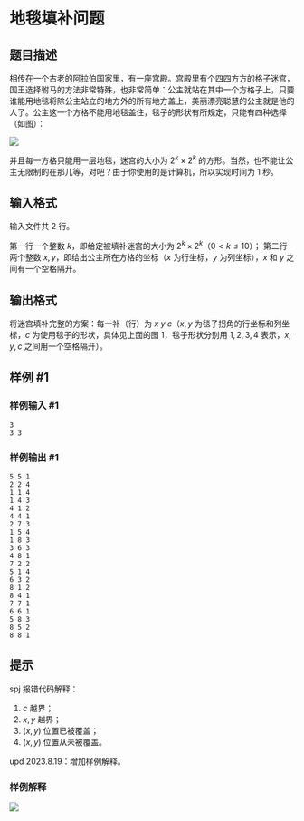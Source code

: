 # 地毯填补问题

## 题目描述

相传在一个古老的阿拉伯国家里，有一座宫殿。宫殿里有个四四方方的格子迷宫，国王选择驸马的方法非常特殊，也非常简单：公主就站在其中一个方格子上，只要谁能用地毯将除公主站立的地方外的所有地方盖上，美丽漂亮聪慧的公主就是他的人了。公主这一个方格不能用地毯盖住，毯子的形状有所规定，只能有四种选择（如图）：

![](https://cdn.luogu.com.cn/upload/image_hosting/cik5fiow.png)

并且每一方格只能用一层地毯，迷宫的大小为 $2^k\times 2^k$ 的方形。当然，也不能让公主无限制的在那儿等，对吧？由于你使用的是计算机，所以实现时间为 $1$ 秒。

## 输入格式

输入文件共 $2$ 行。

第一行一个整数 $k$，即给定被填补迷宫的大小为 $2^k\times 2^k$（$0\lt k\leq 10$）；
第二行两个整数 $x,y$，即给出公主所在方格的坐标（$x$ 为行坐标，$y$ 为列坐标），$x$ 和 $y$ 之间有一个空格隔开。

## 输出格式

将迷宫填补完整的方案：每一补（行）为 $x\ y\ c$（$x,y$ 为毯子拐角的行坐标和列坐标，$c$ 为使用毯子的形状，具体见上面的图 $1$，毯子形状分别用 $1,2,3,4$ 表示，$x,y,c$ 之间用一个空格隔开）。

## 样例 #1

### 样例输入 #1

```
3                          
3 3
```

### 样例输出 #1

```
5 5 1
2 2 4
1 1 4
1 4 3
4 1 2
4 4 1
2 7 3
1 5 4
1 8 3
3 6 3
4 8 1
7 2 2
5 1 4
6 3 2
8 1 2
8 4 1
7 7 1
6 6 1
5 8 3
8 5 2
8 8 1
```

## 提示

spj 报错代码解释：

1. $c$ 越界；
2. $x,y$ 越界；
3. $(x,y)$ 位置已被覆盖；
4. $(x,y)$ 位置从未被覆盖。

$\text{upd 2023.8.19}$：增加样例解释。

### 样例解释

![](https://cdn.luogu.com.cn/upload/image_hosting/r9j8r452.png)